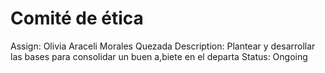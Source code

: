 # Comité de ética

Assign: Olivia Araceli Morales Quezada
Description: Plantear y desarrollar las bases para consolidar un buen a,biete en el departa
Status: Ongoing